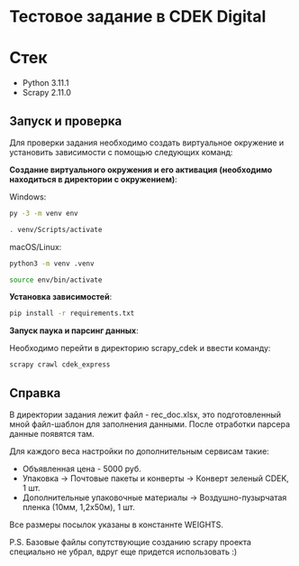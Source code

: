 # Тестовое задание в CDEK Digital

# Cтек

- Python 3.11.1
- Scrapy 2.11.0

## Запуск и проверка

Для проверки задания необходимо создать виртуальное окружение и установить зависимости с помощью следующих команд:

**Создание виртуального окружения и его активация (необходимо находиться в директории с окружением)**: 

Windows:
```bash
py -3 -m venv env 
```
```bash
. venv/Scripts/activate
```
macOS/Linux:
```bash
python3 -m venv .venv
```
```bash
source env/bin/activate
```
**Установка зависимостей**:
```bash
pip install -r requirements.txt
```
**Запуск паука и парсинг данных**:

Необходимо перейти в директорию scrapy_сdek и ввести команду:

```bash
scrapy crawl cdek_express
```

## Справка

В директории задания лежит файл - rec_doc.xlsx, это подготовленный мной файл-шаблон для заполнения данными.
После отработки парсера данные появятся там. 

Для каждого веса настройки по дополнительным сервисам такие: 

- Объявленная цена - 5000 руб. 
- Упаковка -> Почтовые пакеты и конверты -> Конверт зеленый CDEK, 1 шт.
- Дополнительные упаковочные материалы -> Воздушно-пузырчатая пленка (10мм, 1,2х50м), 1 шт.

Все размеры посылок указаны в констаннте WEIGHTS. 

P.S. Базовые файлы сопутствующие созданию scrapy проекта специально не убрал, вдруг еще придется использовать :) 
